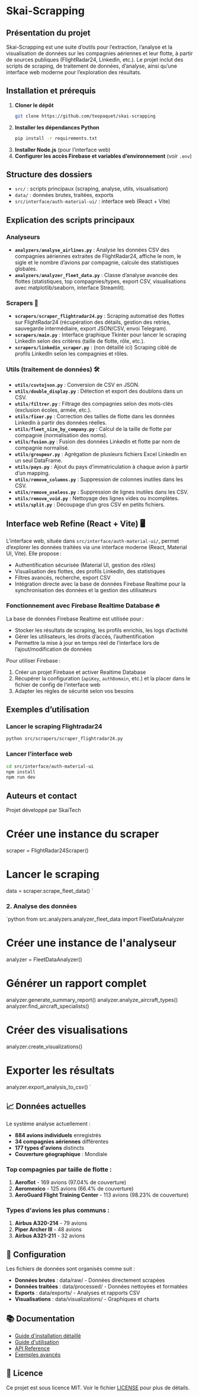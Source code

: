 # Skai-Scrapping

## Présentation du projet

Skai-Scrapping est une suite d’outils pour l’extraction, l’analyse et la visualisation de données sur les compagnies aériennes et leur flotte, à partir de sources publiques (FlightRadar24, LinkedIn, etc.). Le projet inclut des scripts de scraping, de traitement de données, d’analyse, ainsi qu’une interface web moderne pour l’exploration des résultats.

## Installation et prérequis

1. **Cloner le dépôt**
   ```bash
   git clone https://github.com/teopaquet/skai-scrapping
   ```
2. **Installer les dépendances Python**
   ```bash
   pip install -r requirements.txt
   ```
3. **Installer Node.js** (pour l’interface web)
4. **Configurer les accès Firebase et variables d’environnement** (voir `.env`)

## Structure des dossiers

- `src/` : scripts principaux (scraping, analyse, utils, visualisation)
- `data/` : données brutes, traitées, exports
- `src/interface/auth-material-ui/` : interface web (React + Vite)

## Explication des scripts principaux

### Analyseurs

- **`analyzers/analyse_airlines.py`** : Analyse les données CSV des compagnies aériennes extraites de FlightRadar24, affiche le nom, le sigle et le nombre d’avions par compagnie, calcule des statistiques globales.
- **`analyzers/analyzer_fleet_data.py`** : Classe d’analyse avancée des flottes (statistiques, top compagnies/types, export CSV, visualisations avec matplotlib/seaborn, interface Streamlit).

### Scrapers 🤖

- **`scrapers/scraper_flightradar24.py`** : Scraping automatisé des flottes sur FlightRadar24 (récupération des détails, gestion des retries, sauvegarde intermédiaire, export JSON/CSV, envoi Telegram).
- **`scrapers/main.py`** : Interface graphique Tkinter pour lancer le scraping LinkedIn selon des critères (taille de flotte, rôle, etc.).
- **`scrapers/linkedin_scraper.py`** : (non détaillé ici) Scraping ciblé de profils LinkedIn selon les compagnies et rôles.

### Utils (traitement de données) 🛠️

- **`utils/csvtojson.py`** : Conversion de CSV en JSON.
- **`utils/double_display.py`** : Détection et export des doublons dans un CSV.
- **`utils/filtrer.py`** : Filtrage des compagnies selon des mots-clés (exclusion écoles, armée, etc.).
- **`utils/fixer.py`** : Correction des tailles de flotte dans les données LinkedIn à partir des données réelles.
- **`utils/fleet_size_by_company.py`** : Calcul de la taille de flotte par compagnie (normalisation des noms).
- **`utils/fusion.py`** : Fusion des données LinkedIn et flotte par nom de compagnie normalisé.
- **`utils/groupeur.py`** : Agrégation de plusieurs fichiers Excel LinkedIn en un seul DataFrame.
- **`utils/pays.py`** : Ajout du pays d’immatriculation à chaque avion à partir d’un mapping.
- **`utils/remove_columns.py`** : Suppression de colonnes inutiles dans les CSV.
- **`utils/remove_useless.py`** : Suppression de lignes inutiles dans les CSV.
- **`utils/remove_void.py`** : Nettoyage des lignes vides ou incomplètes.
- **`utils/split.py`** : Découpage d’un gros CSV en petits fichiers.

## Interface web Refine (React + Vite) 🖥️

L’interface web, située dans `src/interface/auth-material-ui/`, permet d’explorer les données traitées via une interface moderne (React, Material UI, Vite). Elle propose :

- Authentification sécurisée (Material UI, gestion des rôles)
- Visualisation des flottes, des profils LinkedIn, des statistiques
- Filtres avancés, recherche, export CSV
- Intégration directe avec la base de données Firebase Realtime pour la synchronisation des données et la gestion des utilisateurs

### Fonctionnement avec Firebase Realtime Database 🔥

La base de données Firebase Realtime est utilisée pour :

- Stocker les résultats de scraping, les profils enrichis, les logs d’activité
- Gérer les utilisateurs, les droits d’accès, l’authentification
- Permettre la mise à jour en temps réel de l’interface lors de l’ajout/modification de données

Pour utiliser Firebase :

1. Créer un projet Firebase et activer Realtime Database
2. Récupérer la configuration (`apiKey`, `authDomain`, etc.) et la placer dans le fichier de config de l’interface web
3. Adapter les règles de sécurité selon vos besoins

## Exemples d’utilisation

### Lancer le scraping Flightradar24

```bash
python src/scrapers/scraper_flightradar24.py
```

### Lancer l’interface web

```bash
cd src/interface/auth-material-ui
npm install
npm run dev
```

## Auteurs et contact

Projet développé par SkaiTech

# Créer une instance du scraper

scraper = FlightRadar24Scraper()

# Lancer le scraping

data = scraper.scrape_fleet_data()
`

### 2. Analyse des données

`python
from src.analyzers.analyzer_fleet_data import FleetDataAnalyzer

# Créer une instance de l'analyseur

analyzer = FleetDataAnalyzer()

# Générer un rapport complet

analyzer.generate_summary_report()
analyzer.analyze_aircraft_types()
analyzer.find_aircraft_specialists()

# Créer des visualisations

analyzer.create_visualizations()

# Exporter les résultats

analyzer.export_analysis_to_csv()
`

## 📈 Données actuelles

Le système analyse actuellement :

- **884 avions individuels** enregistrés
- **34 compagnies aériennes** différentes
- **177 types d'avions** distincts
- **Couverture géographique** : Mondiale

### Top compagnies par taille de flotte :

1. **Aeroflot** - 169 avions (97.04% de couverture)
2. **Aeromexico** - 125 avions (66.4% de couverture)
3. **AeroGuard Flight Training Center** - 113 avions (98.23% de couverture)

### Types d'avions les plus communs :

1. **Airbus A320-214** - 79 avions
2. **Piper Archer III** - 48 avions
3. **Airbus A321-211** - 32 avions

## 🔧 Configuration

Les fichiers de données sont organisés comme suit :

- **Données brutes** : data/raw/ - Données directement scrapées
- **Données traitées** : data/processed/ - Données nettoyées et formatées
- **Exports** : data/exports/ - Analyses et rapports CSV
- **Visualisations** : data/visualizations/ - Graphiques et charts

## 📚 Documentation

- [Guide d&#39;installation détaillé](docs/installation.md)
- [Guide d&#39;utilisation](docs/usage.md)
- [API Reference](docs/api.md)
- [Exemples avancés](examples/)

## 📄 Licence

Ce projet est sous licence MIT. Voir le fichier [LICENSE](LICENSE) pour plus de détails.
